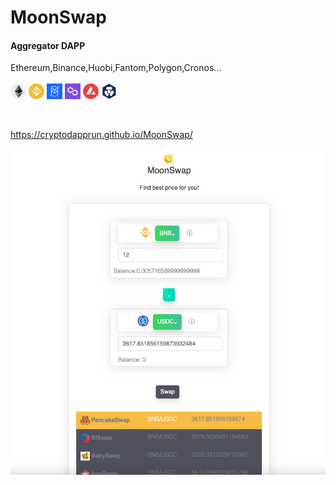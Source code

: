 # MoonSwap
#### Aggregator DAPP

Ethereum,Binance,Huobi,Fantom,Polygon,Cronos...<br><br>
<img src="https://github.com/CryptoDappRun/MoonSwap/blob/main/img/1.png" width="25" height="25" alt="eth"> 
<img src="https://github.com/CryptoDappRun/MoonSwap/blob/main/img/56.png" width="25" height="25" alt="bnb">
<img src="https://github.com/CryptoDappRun/MoonSwap/blob/main/img/250.png" width="25" height="25" alt="ftm">
<img src="https://github.com/CryptoDappRun/MoonSwap/blob/main/img/137.png" width="25" height="25" alt="matic"> 
<img src="https://github.com/CryptoDappRun/MoonSwap/blob/main/img/43114.png" width="25" height="25" alt="matic">
<img src="https://github.com/CryptoDappRun/MoonSwap/blob/main/img/25.png" width="25" height="25" alt="matic">
 
<br>

https://cryptodapprun.github.io/MoonSwap/


<img src="https://github.com/CryptoDappRun/MoonSwap/blob/main/screen.png"  >
